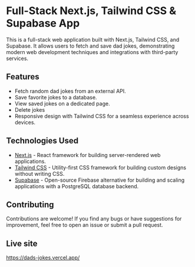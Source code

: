 # Full-Stack Next.js, Tailwind CSS & Supabase App

This is a full-stack web application built with Next.js, Tailwind CSS, and Supabase. It allows users to fetch and save dad jokes, demonstrating modern web development techniques and integrations with third-party services.

## Features

- Fetch random dad jokes from an external API.
- Save favorite jokes to a database.
- View saved jokes on a dedicated page.
- Delete jokes
- Responsive design with Tailwind CSS for a seamless experience across devices.

## Technologies Used

- [Next.js](https://nextjs.org/) - React framework for building server-rendered web applications.
- [Tailwind CSS](https://tailwindcss.com/) - Utility-first CSS framework for building custom designs without writing CSS.
- [Supabase](https://supabase.io/) - Open-source Firebase alternative for building and scaling applications with a PostgreSQL database backend.

## Contributing

Contributions are welcome! If you find any bugs or have suggestions for improvement, feel free to open an issue or submit a pull request.

## Live site

https://dads-jokes.vercel.app/
